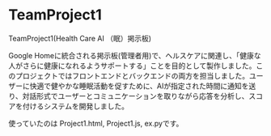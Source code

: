 # TeamProject1
TeamProject1(Health Care AI （眠）掲示板)

Google Homeに統合される掲示板(管理者用)で、ヘルスケアに関連し、「健康な人がさらに健康になれるようサポートする」ことを目的として製作しました。このプロジェクトではフロントエンドとバックエンドの両方を担当しました。ユーザーに快適で健やかな睡眠活動を促すために、AIが指定された時間に通知を送り、対話形式でユーザーとコミュニケーションを取りながら応答を分析し、スコアを付けるシステムを開発しました。

使っていたのは Project1.html, Project1.js, ex.pyです。
